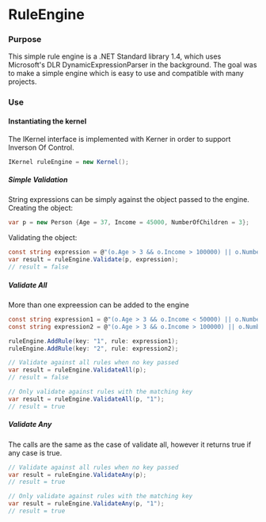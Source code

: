 <link rel="stylesheet" href="/highlight/styles/default.css">

# RuleEngine

### Purpose

This simple rule engine is a .NET Standard library 1.4, which uses Microsoft's DLR DynamicExpressionParser in the background. The goal was to make a simple engine which is easy to use and compatible with many projects.

### Use

#### Instantiating the kernel

The IKernel interface is implemented with Kerner in order to support Inverson Of Control.

```cs
IKernel ruleEngine = new Kernel();
```

##### Simple Validation
String expressions can be simply against the object passed to the engine.<br/>
Creating the object:
```cs
var p = new Person {Age = 37, Income = 45000, NumberOfChildren = 3};
```

Validating the object:
```cs
const string expression = @"(o.Age > 3 && o.Income > 100000) || o.NumberOfChildren > 5";
var result = ruleEngine.Validate(p, expression);
// result = false
```

##### Validate All
More than one expreession can be added to the engine
```cs
const string expression1 = @"(o.Age > 3 && o.Income < 50000) || o.NumberOfChildren > 2";
const string expression2 = @"(o.Age > 3 && o.Income > 100000) || o.NumberOfChildren > 5";

ruleEngine.AddRule(key: "1", rule: expression1);
ruleEngine.AddRule(key: "2", rule: expression2);

// Validate against all rules when no key passed
var result = ruleEngine.ValidateAll(p);
// result = false

// Only validate against rules with the matching key
var result = ruleEngine.ValidateAll(p, "1");
// result = true
```

##### Validate Any
The calls are the same as the case of validate all, however it returns true if any case is true.
```cs
// Validate against all rules when no key passed
var result = ruleEngine.ValidateAny(p);
// result = true

// Only validate against rules with the matching key
var result = ruleEngine.ValidateAny(p, "1");
// result = true
```